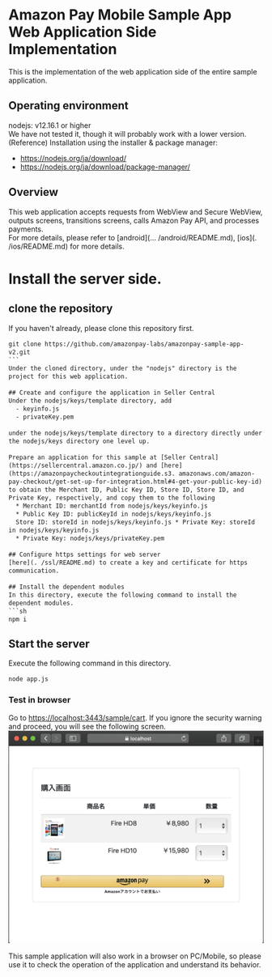 # Amazon Pay Mobile Sample App Web Application Side Implementation
This is the implementation of the web application side of the entire sample application.

## Operating environment
nodejs: v12.16.1 or higher  
We have not tested it, though it will probably work with a lower version.  
(Reference) Installation using the installer & package manager:  
  - https://nodejs.org/ja/download/
  - https://nodejs.org/ja/download/package-manager/

## Overview
This web application accepts requests from WebView and Secure WebView, outputs screens, transitions screens, calls Amazon Pay API, and processes payments.  
For more details, please refer to [android](... /android/README.md), [ios](. /ios/README.md) for more details.

# Install the server side.

## clone the repository
If you haven't already, please clone this repository first.  
````
git clone https://github.com/amazonpay-labs/amazonpay-sample-app-v2.git
```
Under the cloned directory, under the "nodejs" directory is the project for this web application.  

## Create and configure the application in Seller Central
Under the nodejs/keys/template directory, add
  - keyinfo.js  
  - privateKey.pem

under the nodejs/keys/template directory to a directory directly under the nodejs/keys directory one level up.  

Prepare an application for this sample at [Seller Central](https://sellercentral.amazon.co.jp/) and [here](https://amazonpaycheckoutintegrationguide.s3. amazonaws.com/amazon-pay-checkout/get-set-up-for-integration.html#4-get-your-public-key-id) to obtain the Merchant ID, Public Key ID, Store ID, Store ID, and Private Key, respectively, and copy them to the following
  * Merchant ID: merchantId from nodejs/keys/keyinfo.js
  * Public Key ID: publicKeyId in nodejs/keys/keyinfo.js
  Store ID: storeId in nodejs/keys/keyinfo.js * Private Key: storeId in nodejs/keys/keyinfo.js
  * Private Key: nodejs/keys/privateKey.pem

## Configure https settings for web server
[here](. /ssl/README.md) to create a key and certificate for https communication.

## Install the dependent modules
In this directory, execute the following command to install the dependent modules.
```sh
npm i
````

## Start the server
Execute the following command in this directory.
```sh
node app.js
```

### Test in browser
Go to [https://localhost:3443/sample/cart](https://localhost:3443/sample/cart). If you ignore the security warning and proceed, you will see the following screen.
![](docimg/browser.png)

This sample application will also work in a browser on PC/Mobile, so please use it to check the operation of the application and understand its behavior.
